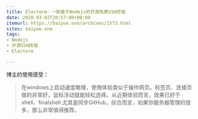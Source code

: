 ```yaml
---
title: Electerm：一款基于Nodejs的开源免费SSH终端
date: 2020-03-02T20:57:00+08:00
itemurl: https://baiyue.one/archives/1573.html
sites: baiyue.one
tags:
- Nodejs
- 开源SSH终端
- Electerm

---
```

博主的使用感受：

> 在windows上启动速度略慢，使用体验类似于操作网页。标签页、连接页做的非常好，鼠标浮动就能轻松选择。从近期体验而言，效果已好于xhell、finalshell.尤其是同步GitHub，综合而言，如果你服务器管理的很多，那么非常值得推荐。